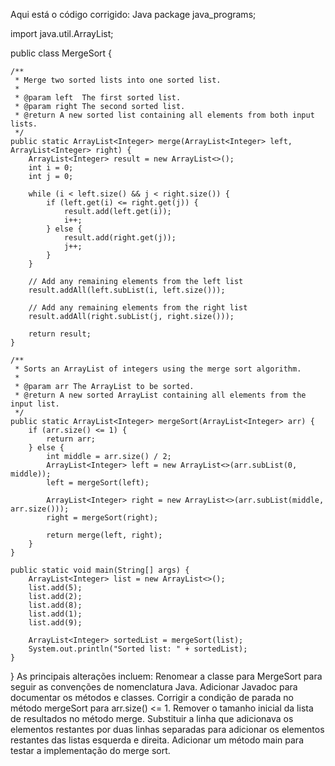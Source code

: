 Aqui está o código corrigido:
Java
package java_programs;

import java.util.ArrayList;

public class MergeSort {

    /**
     * Merge two sorted lists into one sorted list.
     *
     * @param left  The first sorted list.
     * @param right The second sorted list.
     * @return A new sorted list containing all elements from both input lists.
     */
    public static ArrayList<Integer> merge(ArrayList<Integer> left, ArrayList<Integer> right) {
        ArrayList<Integer> result = new ArrayList<>();
        int i = 0;
        int j = 0;

        while (i < left.size() && j < right.size()) {
            if (left.get(i) <= right.get(j)) {
                result.add(left.get(i));
                i++;
            } else {
                result.add(right.get(j));
                j++;
            }
        }

        // Add any remaining elements from the left list
        result.addAll(left.subList(i, left.size()));

        // Add any remaining elements from the right list
        result.addAll(right.subList(j, right.size()));

        return result;
    }

    /**
     * Sorts an ArrayList of integers using the merge sort algorithm.
     *
     * @param arr The ArrayList to be sorted.
     * @return A new sorted ArrayList containing all elements from the input list.
     */
    public static ArrayList<Integer> mergeSort(ArrayList<Integer> arr) {
        if (arr.size() <= 1) {
            return arr;
        } else {
            int middle = arr.size() / 2;
            ArrayList<Integer> left = new ArrayList<>(arr.subList(0, middle));
            left = mergeSort(left);

            ArrayList<Integer> right = new ArrayList<>(arr.subList(middle, arr.size()));
            right = mergeSort(right);

            return merge(left, right);
        }
    }

    public static void main(String[] args) {
        ArrayList<Integer> list = new ArrayList<>();
        list.add(5);
        list.add(2);
        list.add(8);
        list.add(1);
        list.add(9);

        ArrayList<Integer> sortedList = mergeSort(list);
        System.out.println("Sorted list: " + sortedList);
    }
}
As principais alterações incluem:
Renomear a classe para MergeSort para seguir as convenções de nomenclatura Java.
Adicionar Javadoc para documentar os métodos e classes.
Corrigir a condição de parada no método mergeSort para arr.size() <= 1.
Remover o tamanho inicial da lista de resultados no método merge.
Substituir a linha que adicionava os elementos restantes por duas linhas separadas para adicionar os elementos restantes das listas esquerda e direita.
Adicionar um método main para testar a implementação do merge sort.
